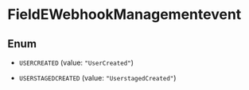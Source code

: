 

# FieldEWebhookManagementevent

## Enum


* `USERCREATED` (value: `"UserCreated"`)

* `USERSTAGEDCREATED` (value: `"UserstagedCreated"`)



